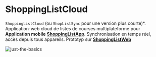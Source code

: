 # ShoppingListCloud
`ShoppingListCloud` (ou `ShopListSync` pour une version plus courte)*. Application-web cloud de listes de courses multiplateforme pour **Application mobile** **[ShoppingListApp](https://github.com/paguielng/ShoppingListApp/)**. Synchronisation en temps réel, accès depuis tous appareils. Prototyp sur **[ShoppingListWeb](https://shoppiz-web.netlify.app/)**

![just-the-basics](https://github.com/paguielng/ShoppingListCloud/blob/main/images/shopplistapp.jpg)
